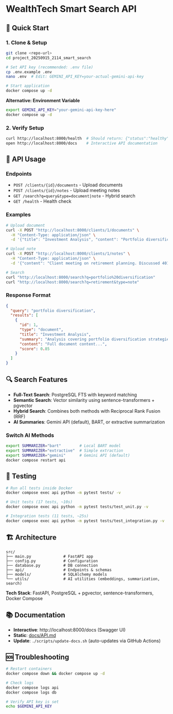 # WealthTech Smart Search API

## 🚀 Quick Start

### 1. Clone & Setup
```bash
git clone <repo-url>
cd project_20250915_2114_smart_search

# Set API key (recommended: .env file)
cp .env.example .env
nano .env  # Edit: GEMINI_API_KEY=your-actual-gemini-api-key

# Start application
docker compose up -d
```

**Alternative: Environment Variable**
```bash
export GEMINI_API_KEY="your-gemini-api-key-here"
docker compose up -d
```

### 2. Verify Setup
```bash
curl http://localhost:8000/health  # Should return: {"status":"healthy"}
open http://localhost:8000/docs    # Interactive API documentation
```

## 📡 API Usage

### Endpoints
- `POST /clients/{id}/documents` - Upload documents
- `POST /clients/{id}/notes` - Upload meeting notes  
- `GET /search?q=query&type=document|note` - Hybrid search
- `GET /health` - Health check

### Examples
```bash
# Upload document
curl -X POST "http://localhost:8000/clients/1/documents" \
  -H "Content-Type: application/json" \
  -d '{"title": "Investment Analysis", "content": "Portfolio diversification strategies..."}'

# Upload note
curl -X POST "http://localhost:8000/clients/1/notes" \
  -H "Content-Type: application/json" \
  -d '{"content": "Client meeting on retirement planning. Discussed 401k options..."}'

# Search
curl "http://localhost:8000/search?q=portfolio%20diversification"
curl "http://localhost:8000/search?q=retirement&type=note"
```

### Response Format
```json
{
  "query": "portfolio diversification",
  "results": [
    {
      "id": 1,
      "type": "document", 
      "title": "Investment Analysis",
      "summary": "Analysis covering portfolio diversification strategies...",
      "content": "Full document content...",
      "score": 0.85
    }
  ]
}
```

## 🔍 Search Features

- **Full-Text Search**: PostgreSQL FTS with keyword matching
- **Semantic Search**: Vector similarity using sentence-transformers + pgvector
- **Hybrid Search**: Combines both methods with Reciprocal Rank Fusion (RRF)
- **AI Summaries**: Gemini API (default), BART, or extractive summarization

### Switch AI Methods
```bash
export SUMMARIZER="bart"        # Local BART model
export SUMMARIZER="extractive"  # Simple extraction
export SUMMARIZER="gemini"      # Gemini API (default)
docker compose restart api
```

## 🧪 Testing

```bash
# Run all tests inside Docker
docker compose exec api python -m pytest tests/ -v

# Unit tests (17 tests, ~10s)
docker compose exec api python -m pytest tests/test_unit.py -v

# Integration tests (11 tests, ~25s) 
docker compose exec api python -m pytest tests/test_integration.py -v
```

## 🏗️ Architecture

```
src/
├── main.py              # FastAPI app
├── config.py            # Configuration
├── database.py          # DB connection
├── api/                 # Endpoints & schemas
├── models/              # SQLAlchemy models
└── utils/               # AI utilities (embeddings, summarization, search)
```

**Tech Stack**: FastAPI, PostgreSQL + pgvector, sentence-transformers, Docker Compose

## 📚 Documentation

- **Interactive**: http://localhost:8000/docs (Swagger UI)
- **Static**: [docs/API.md](docs/API.md)
- **Update**: `./scripts/update-docs.sh` (auto-updates via GitHub Actions)

## 🆘 Troubleshooting

```bash
# Restart containers
docker compose down && docker compose up -d

# Check logs
docker compose logs api
docker compose logs db

# Verify API key is set
echo $GEMINI_API_KEY
```
